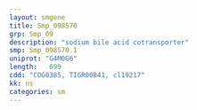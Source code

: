 ```yaml
---
layout: smgene
title: Smp_098570
grp: Smp_09
description: "sodium bile acid cotransporter"
smp: Smp_098570.1
uniprot: "G4M0G6"
length:   699
cdd: "COG0385, TIGR00841, cl19217"
kk: ns
categories: sm
---
```

